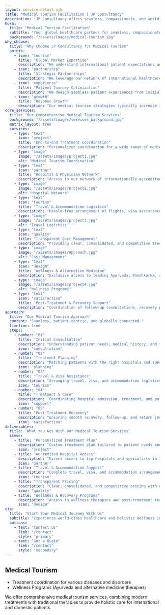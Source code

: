 ```yaml
---
layout: service-detail.njk
title: "Medical Tourism Facilitation | JP Consultancy"
description: "JP Consultancy offers seamless, compassionate, and world-class medical travel experiences, managing every detail from initial consultation to post-treatment recovery."
hero:
  title: "Medical Tourism Facilitation"
  subtitle: "Your global healthcare partner for seamless, compassionate, and world-class medical travel experiences."
  background: "/assets/images/medical-tourism.jpg"
why_choose:
  title: "Why Choose JP Consultancy for Medical Tourism"
  points:
    - icon: "tourism"
      title: "Global Market Expertise"
      description: "We understand international patient expectations and market dynamics across key source countries."
    - icon: "partnership"
      title: "Strategic Partnerships"
      description: "We leverage our network of international healthcare partners to expand your reach."
    - icon: "experience"
      title: "Patient Journey Optimization"
      description: "We design seamless patient experiences from initial inquiry to post-treatment follow-up."
    - icon: "growth"
      title: "Revenue Growth"
      description: "Our medical tourism strategies typically increase international patient revenue by 40-60%."
core_services:
  title: "Our Comprehensive Medical Tourism Services"
  background: "/assets/images/services_background.jpg"
  matrix_layout: true
  services:
    - type: "text"
      icon: "project"
      title: "End-to-End Treatment Coordination"
      description: "Personalized coordination for a wide range of medical treatments, from complex surgeries to specialized therapies."
    - type: "image"
      image: "/assets/images/project1.jpg"
      alt: "Medical Tourism Coordination"
    - type: "text"
      icon: "partner"
      title: "Hospital & Physician Network"
      description: "Access to our network of internationally accredited hospitals and highly-skilled physicians."
    - type: "image"
      image: "/assets/images/project2.jpg"
      alt: "Hospital Network"
    - type: "text"
      icon: "tourism"
      title: "Travel & Accommodation Logistics"
      description: "Hassle-free arrangement of flights, visa assistance, airport transfers, and comfortable accommodation."
    - type: "image"
      image: "/assets/images/project3.jpg"
      alt: "Travel Logistics"
    - type: "text"
      icon: "quality"
      title: "Transparent Cost Management"
      description: "Providing clear, consolidated, and competitive treatment packages with no hidden costs."
    - type: "image"
      image: "/assets/images/Approach.jpg"
      alt: "Cost Management"
    - type: "text"
      icon: "design"
      title: "Wellness & Alternative Medicine"
      description: "Exclusive access to leading Ayurveda, Panchkarma, and alternative medicine therapies for holistic wellbeing."
    - type: "image"
      image: "/assets/images/project4.jpg"
      alt: "Wellness Programs"
    - type: "text"
      icon: "satisfaction"
      title: "Post-Treatment & Recovery Support"
      description: "Coordination of follow-up consultations, recovery programs, and rehabilitation services."
approach:
  title: "Our Medical Tourism Approach"
  content: "Seamless, patient-centric, and globally connected."
  timeline: true
  steps:
    - number: "01"
      title: "Initial Consultation"
      description: "Understanding patient needs, medical history, and treatment goals."
      icon: "consultation"
    - number: "02"
      title: "Treatment Planning"
      description: "Matching patients with the right hospitals and specialists."
      icon: "planning"
    - number: "03"
      title: "Travel & Visa Assistance"
      description: "Arranging travel, visa, and accommodation logistics."
      icon: "tourism"
    - number: "04"
      title: "Treatment & Care"
      description: "Coordinating hospital admission, treatment, and patient support."
      icon: "support"
    - number: "05"
      title: "Post-Treatment Recovery"
      description: "Ensuring smooth recovery, follow-up, and return journey."
      icon: "satisfaction"
deliverables:
  title: "What You Get With Our Medical Tourism Services"
  items:
    - title: "Personalized Treatment Plan"
      description: "Custom treatment plan tailored to patient needs and preferences."
      icon: "project"
    - title: "Accredited Hospital Access"
      description: "Direct access to top hospitals and specialists in India."
      icon: "partner"
    - title: "Travel & Accommodation Support"
      description: "Complete travel, visa, and accommodation arrangements."
      icon: "tourism"
    - title: "Transparent Pricing"
      description: "Clear, consolidated, and competitive pricing with no hidden costs."
      icon: "quality"
    - title: "Wellness & Recovery Programs"
      description: "Access to wellness therapies and post-treatment recovery support."
      icon: "design"
cta:
  title: "Start Your Medical Journey With Us"
  subtitle: "Experience world-class healthcare and holistic wellness in India. Contact JP Consultancy to plan your medical travel today."
  buttons:
    - text: "Contact Us"
      link: "/contact"
      style: "primary"
    - text: "Get a Quote"
      link: "/contact"
      style: "secondary"
---
```


## Medical Tourism
- Treatment coordination for various diseases and disorders
- Wellness Programs (Ayurveda and alternative medicine therapies)

We offer comprehensive medical tourism services, combining modern treatments with traditional therapies to provide holistic care for international and domestic patients. 